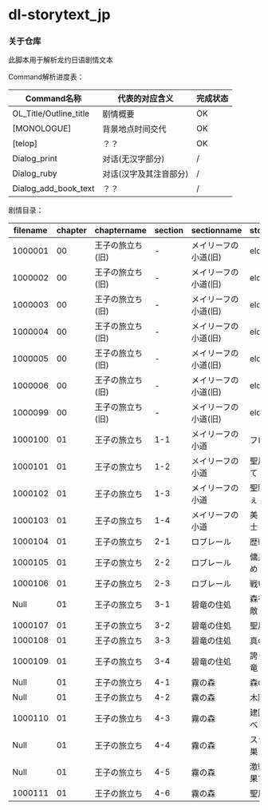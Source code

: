 # dl-storytext_jp

### 关于仓库

此脚本用于解析龙约日语剧情文本



Command解析进度表：

| Command名称            | 代表的对应含义         | 完成状态 |
| ---------------------- | ---------------------- | -------- |
| OL_Title/Outline_title | 剧情概要               | OK       |
| [MONOLOGUE]            | 背景地点时间交代       | OK       |
| [telop]                | ？？                   | OK       |
| Dialog_print           | 对话(无汉字部分)       | /        |
| Dialog_ruby            | 对话(汉字及其注音部分) | /        |
| Dialog_add_book_text   | ？？                   | /        |



剧情目录：

| filename | chapter | chaptername      | section | sectionname          | storyname          | battle |
| -------- | ------- | ---------------- | ------- | -------------------- | ------------------ | ------ |
| 1000001  | 00      | 王子の旅立ち(旧) | -       | メイリーフの小道(旧) | elder story        |        |
| 1000002  | 00      | 王子の旅立ち(旧) | -       | メイリーフの小道(旧) | elder story        |        |
| 1000003  | 00      | 王子の旅立ち(旧) | -       | メイリーフの小道(旧) | elder story        |        |
| 1000004  | 00      | 王子の旅立ち(旧) | -       | メイリーフの小道(旧) | elder story        |        |
| 1000005  | 00      | 王子の旅立ち(旧) | -       | メイリーフの小道(旧) | elder story        |        |
| 1000006  | 00      | 王子の旅立ち(旧) | -       | メイリーフの小道(旧) | elder story        |        |
| 1000099  | 00      | 王子の旅立ち(旧) | -       | メイリーフの小道(旧) | elder story        |        |
| 1000100  | 01      | 王子の旅立ち     | 1-1     | メイリーフの小道     | フロローグ         |        |
| 1000101  | 01      | 王子の旅立ち     | 1-2     | メイリーフの小道     | 聖片を求めて       |        |
| 1000102  | 01      | 王子の旅立ち     | 1-3     | メイリーフの小道     | 聖騎士を救ぇ       | yes    |
| 1000103  | 01      | 王子の旅立ち     | 1-4     | メイリーフの小道     | 美しき聖騎士       |        |
| 1000104  | 01      | 王子の旅立ち     | 2-1     | ロブレール           | 歴戦の傭兵         |        |
| 1000105  | 01      | 王子の旅立ち     | 2-2     | ロブレール           | 傭兵の腕だめし     | yes    |
| 1000106  | 01      | 王子の旅立ち     | 2-3     | ロブレール           | 戦いの後に         |        |
| Null     | 01      | 王子の旅立ち     | 3-1     | 碧竜の住処           | 森を護る難敵       | yes    |
| 1000107  | 01      | 王子の旅立ち     | 3-2     | 碧竜の住処           | 聖片の秘密         |        |
| 1000108  | 01      | 王子の旅立ち     | 3-3     | 碧竜の住処           | 真の契約           | yes    |
| 1000109  | 01      | 王子の旅立ち     | 3-4     | 碧竜の住処           | 誇り高き碧竜       |        |
| Null     | 01      | 王子の旅立ち     | 4-1     | 霧の森               | 森の奥へ           | yes    |
| Null     | 01      | 王子の旅立ち     | 4-2     | 霧の森               | 木陰の戦い         | yes    |
| 1000110  | 01      | 王子の旅立ち     | 4-3     | 霧の森               | 建国王アルべリウス |        |
| Null     | 01      | 王子の旅立ち     | 4-4     | 霧の森               | スライムの巣       | yes    |
| Null     | 01      | 王子の旅立ち     | 4-5     | 霧の森               | 激戦! 森の果て     | yes    |
| 1000111  | 01      | 王子の旅立ち     | 4-6     | 霧の森               | 聖片の影と         |        |

